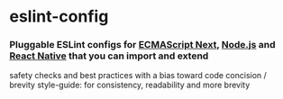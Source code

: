 # eslint-config
### Pluggable ESLint configs for [ECMAScript Next](kangax.github.io/compat-table/esnext), [Node.js](nodejs.org) and [React Native](facebook.github.io/react-native) that you can import and extend

safety checks and best practices with a bias toward code concision / brevity
style-guide: for consistency, readability and more brevity